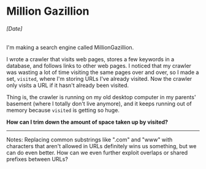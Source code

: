 # Million Gazillion
###### [Date]

I'm making a search engine called MillionGazillion.

I wrote a crawler that visits web pages, stores a few keywords in a database, and follows links to other web pages. I noticed that my crawler was wasting a lot of time visiting the same pages over and over, so I made a set, `visited`, where I'm storing URLs I've already visited. Now the crawler only visits a URL if it hasn't already been visited.

Thing is, the crawler is running on my old desktop computer in my parents' basement (where I totally don't live anymore), and it keeps running out of memory because `visited` is getting so huge.

**How can I trim down the amount of space taken up by visited?**

---

Notes:
Replacing common substrings like ".com" and "www" with characters that aren't allowed in URLs definitely wins us something, but we can do even better. How can we even further exploit overlaps or shared prefixes between URLs?
